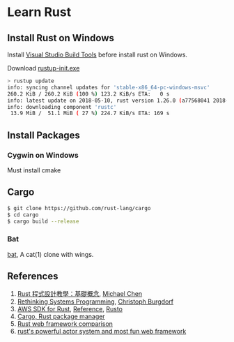# Learn Rust

## Install Rust on Windows

Install [Visual Studio Build Tools](http://landinghub.visualstudio.com/visual-cpp-build-tools) before install rust on Windows.

Download [rustup-init.exe](https://www.rust-lang.org/en-US/install.html)

``` bash
> rustup update
info: syncing channel updates for 'stable-x86_64-pc-windows-msvc'
260.2 KiB / 260.2 KiB (100 %) 123.2 KiB/s ETA:   0 s
info: latest update on 2018-05-10, rust version 1.26.0 (a77568041 2018-05-07)
info: downloading component 'rustc'
 13.9 MiB /  51.1 MiB ( 27 %) 224.7 KiB/s ETA: 169 s
```

## Install Packages

### Cygwin on Windows

Must install cmake

## Cargo

``` bash
$ git clone https://github.com/rust-lang/cargo
$ cd cargo
$ cargo build --release
```

### Bat

[bat](https://github.com/sharkdp/bat), A cat(1) clone with wings.

## References

1. [Rust 程式設計教學：基礎概念](https://cwchen.tw/rust-prog/intro/), [Michael Chen](https://cwchen.tw/#about)
2. [Rethinking Systems Programming](http://thoughtram.io/rust-and-nickel/#/), [Christoph Burgdorf](https://twitter.com/cburgdorf)
3. [AWS SDK for Rust](https://github.com/rusoto/rusoto), [Reference](https://rusoto.github.io/rusoto/rusoto_core/index.html), [Rusto](https://github.com/rusoto)
4. [Cargo, Rust package manager](https://github.com/rust-lang/cargo)
5. [Rust web framework comparison](https://github.com/flosse/rust-web-framework-comparison)
6. [rust's powerful actor system and most fun web framework](https://actix.rs/)